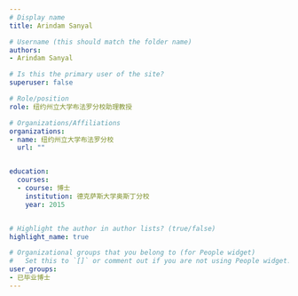 ```yaml
---
# Display name
title: Arindam Sanyal

# Username (this should match the folder name)
authors:
- Arindam Sanyal

# Is this the primary user of the site?
superuser: false

# Role/position
role: 纽约州立大学布法罗分校助理教授

# Organizations/Affiliations
organizations:
- name: 纽约州立大学布法罗分校
  url: ""


education:
  courses:
  - course: 博士
    institution: 德克萨斯大学奥斯丁分校
    year: 2015


# Highlight the author in author lists? (true/false)
highlight_name: true

# Organizational groups that you belong to (for People widget)
#   Set this to `[]` or comment out if you are not using People widget.
user_groups:
- 已毕业博士
---
```

